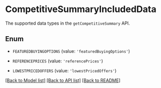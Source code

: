 # CompetitiveSummaryIncludedData

The supported data types in the `getCompetitiveSummary` API.

## Enum

* `FEATUREDBUYINGOPTIONS` (value: `'featuredBuyingOptions'`)

* `REFERENCEPRICES` (value: `'referencePrices'`)

* `LOWESTPRICEDOFFERS` (value: `'lowestPricedOffers'`)

[[Back to Model list]](../README.md#documentation-for-models) [[Back to API list]](../README.md#documentation-for-api-endpoints) [[Back to README]](../README.md)


